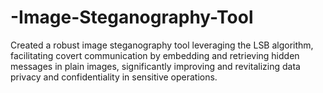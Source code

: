 # -Image-Steganography-Tool
Created a robust image steganography tool leveraging the LSB algorithm, facilitating covert communication by embedding and retrieving hidden messages in plain images, significantly improving and revitalizing data privacy and confidentiality in sensitive operations.
